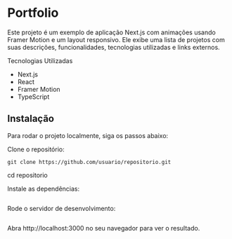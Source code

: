 # Portfolio

Este projeto é um exemplo de aplicação Next.js com animações usando Framer Motion e um layout responsivo. Ele exibe uma lista de projetos com suas descrições, funcionalidades, tecnologias utilizadas e links externos.

Tecnologias Utilizadas
- Next.js
- React
- Framer Motion
- TypeScript

## Instalação
Para rodar o projeto localmente, siga os passos abaixo:

Clone o repositório:
```
git clone https://github.com/usuario/repositorio.git
```
cd repositorio

Instale as dependências:
```npm install
```

Rode o servidor de desenvolvimento:
```npm run dev
```
Abra http://localhost:3000 no seu navegador para ver o resultado.